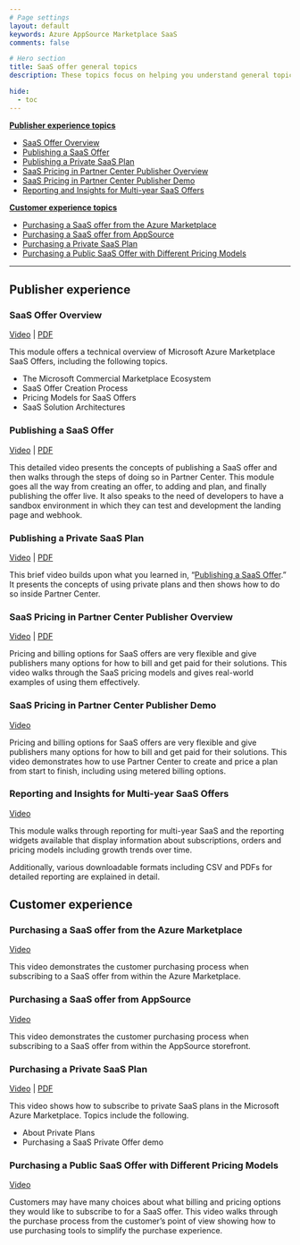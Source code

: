 ```yaml
---
# Page settings
layout: default
keywords: Azure AppSource Marketplace SaaS
comments: false

# Hero section
title: SaaS offer general topics
description: These topics focus on helping you understand general topics regarding SaaS offers for the Microsoft commercial marketplace.

hide:
  - toc
---
```


**[Publisher experience topics](#publisher-experience)**
<!-- no toc -->
- [SaaS Offer Overview](#saas-offer-overview)
- [Publishing a SaaS Offer](#publishing-a-saas-offer)
- [Publishing a Private SaaS Plan](#publishing-a-private-saas-plan)
- [SaaS Pricing in Partner Center Publisher Overview](#saas-pricing-in-partner-center-publisher-overview)
- [SaaS Pricing in Partner Center Publisher Demo](#saas-pricing-in-partner-center-publisher-demo)
- [Reporting and Insights for Multi-year SaaS Offers](#reporting-and-insights-for-multi-year-saas-offers)

**[Customer experience topics](#customer-experience)**
<!-- no toc -->
- [Purchasing a SaaS offer from the Azure Marketplace](#purchasing-a-saas-offer-from-the-azure-marketplace)
- [Purchasing a SaaS offer from AppSource](#purchasing-a-saas-offer-from-appsource)
- [Purchasing a Private SaaS Plan](#purchasing-a-private-saas-plan)
- [Purchasing a Public SaaS Offer with Different Pricing Models](#purchasing-a-public-saas-offer-with-different-pricing-models)

---

## Publisher experience

### SaaS Offer Overview

<a target="_blank" href="https://go.microsoft.com/fwlink/?linkid=2196417">Video</a> | [PDF](./pdfs/01-SaaS-Offer-Overview.pdf)

This module offers a technical overview of Microsoft Azure Marketplace SaaS Offers, including the following topics.

- The Microsoft Commercial Marketplace Ecosystem​
- SaaS Offer Creation Process​
- ​Pricing Models for SaaS Offers​
- SaaS Solution Architectures

### Publishing a SaaS Offer

<a target="_blank" href="https://go.microsoft.com/fwlink/?linkid=2196318">Video</a> | [PDF](.//pdfs/03.1-Publishing-a-SaaS-Offer.pdf)

This detailed video presents the concepts of publishing a SaaS offer and then walks through the steps of doing so in Partner Center. This module goes all the way from creating an offer, to adding and plan, and finally publishing the offer live. It also speaks to the need of developers to have a sandbox environment in which they can test and development the landing page and webhook.

### Publishing a Private SaaS Plan

<a target="_blank" href="https://go.microsoft.com/fwlink/?linkid=2196256">Video</a> | [PDF](./pdfs/03.2-Publishing-Private-SaaS-Plan.pdf)

This brief video builds upon what you learned in, “[Publishing a SaaS Offer](#publishing-a-saas-offer).” It presents the concepts of using private plans and then shows how to do so inside Partner Center.

### SaaS Pricing in Partner Center Publisher Overview

<a target="_blank" href="https://go.microsoft.com/fwlink/?linkid=2201523">Video</a> | [PDF](../partner-center/pdfs/03.2-saas-pricing-in-partner-center-publisher-overview.pdf)

Pricing and billing options for SaaS offers are very flexible and give publishers many options for how to bill and get paid for their solutions. This video walks through the SaaS pricing models and gives real-world examples of using them effectively.

### SaaS Pricing in Partner Center Publisher Demo

<a target="_blank" href="https://go.microsoft.com/fwlink/?linkid=2201524">Video</a>

Pricing and billing options for SaaS offers are very flexible and give publishers many options for how to bill and get paid for their solutions. This video demonstrates how to use Partner Center to create and price a plan from start to finish, including using metered billing options.

### Reporting and Insights for Multi-year SaaS Offers

<a target="_blank" href="https://go.microsoft.com/fwlink/?linkid=2215839">Video</a>

This module walks through reporting for multi-year SaaS and the reporting widgets available that display information about subscriptions, orders and pricing models including growth trends over time.

Additionally, various downloadable formats including CSV and PDFs for detailed reporting are explained in detail.

## Customer experience

### Purchasing a SaaS offer from the Azure Marketplace

<a target="_blank" href="https://go.microsoft.com/fwlink/?linkid=2218020">Video</a>

This video demonstrates the customer purchasing process when subscribing to a SaaS offer from within the Azure Marketplace.

### Purchasing a SaaS offer from AppSource

<a target="_blank" href="https://go.microsoft.com/fwlink/?linkid=2217862">Video</a>

This video demonstrates the customer purchasing process when subscribing to a SaaS offer from within the AppSource storefront.

### Purchasing a Private SaaS Plan

<a target="_blank" href="https://go.microsoft.com/fwlink/?linkid=2196255">Video</a> | [PDF](./pdfs/02.2-Purchasing-a-Private-SaaS-Plan.pdf)

This video shows how to subscribe to private SaaS plans in the Microsoft Azure Marketplace. Topics include the following.

- About Private Plans
- Purchasing a SaaS Private Offer demo

### Purchasing a Public SaaS Offer with Different Pricing Models

<a target="_blank" href="https://go.microsoft.com/fwlink/?linkid=2202782">Video</a>

Customers may have many choices about what billing and pricing options they would like to subscribe to for a SaaS offer. This video walks through the purchase process from the customer’s point of view showing how to use purchasing tools to simplify the purchase experience.